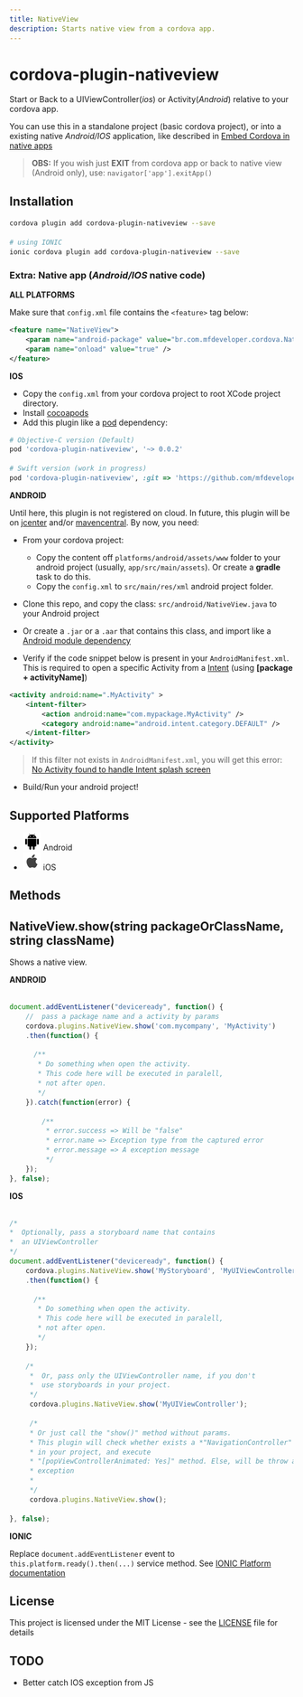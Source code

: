 ```yaml
---
title: NativeView
description: Starts native view from a cordova app.
---
```


# cordova-plugin-nativeview

Start or Back to a UIViewController(_ios_) or Activity(_Android_) relative to your cordova app.

You can use this in a standalone project (basic cordova project), or into a existing native _Android/IOS_ application, like described in [Embed Cordova in native apps](https://cordova.apache.org/docs/en/latest/guide/hybrid/webviews/index.html)

> **OBS:** If you wish just **EXIT** from cordova app or back to native view (Android only), use: `navigator['app'].exitApp()`

## Installation
    
```bash
cordova plugin add cordova-plugin-nativeview --save

# using IONIC
ionic cordova plugin add cordova-plugin-nativeview --save
```

### Extra: Native app (_Android/IOS_ native code)

**ALL PLATFORMS**

Make sure that `config.xml` file contains the `<feature>` tag below:

```xml
<feature name="NativeView">
    <param name="android-package" value="br.com.mfdeveloper.cordova.NativeView" />
    <param name="onload" value="true" />
</feature>
```

**IOS**

* Copy the `config.xml` from your cordova project to root XCode project directory.
* Install [cocoapods](https://cocoapods.org/)
* Add this plugin like a [pod](https://guides.cocoapods.org/syntax/podfile.html) dependency:

```ruby
# Objective-C version (Default)
pod 'cordova-plugin-nativeview', '~> 0.0.2'

# Swift version (work in progress)
pod 'cordova-plugin-nativeview', :git => 'https://github.com/mfdeveloper/cordova-plugin-nativeview.git', :branch => 'swift'
```

**ANDROID**

Until here, this plugin is not registered on cloud. In future, this plugin will be on [jcenter](https://bintray.com/bintray/jcenter) and/or [mavencentral](https://search.maven.org/). By now, you need:

* From your cordova project:

    - Copy the content off `platforms/android/assets/www` folder to your android project (usually, `app/src/main/assets`).
      Or create a **gradle** task to do this.
    - Copy the `config.xml` to `src/main/res/xml` android project folder.

* Clone this repo, and copy the class: `src/android/NativeView.java` to your Android project

* Or create a `.jar` or a `.aar` that contains this class, and import like a [Android module dependency](https://developer.android.com/studio/projects/android-library.html#AddDependency)

* Verify if the code snippet below is present in your `AndroidManifest.xml`. This is required to open a specific Activity from a [Intent](https://developer.android.com/reference/android/content/Intent.html) (using **[package + activityName]**)

```xml
<activity android:name=".MyActivity" >
    <intent-filter>
        <action android:name="com.mypackage.MyActivity" />
        <category android:name="android.intent.category.DEFAULT" />
    </intent-filter>
</activity>
```
> If this filter not exists in `AndroidManifest.xml`, you will get this error: [No Activity found to handle Intent splash screen](https://stackoverflow.com/questions/15614561/android-content-activitynotfoundexception-no-activity-found-to-handle-intent-sp)

* Build/Run your android project!

## Supported Platforms

- ![Android](icons/android.png) Android
- ![iOS](icons/ios.png) iOS

## Methods

## NativeView.show(string packageOrClassName, string className)

Shows a native view.


**ANDROID**

```js

document.addEventListener("deviceready", function() {
    //  pass a package name and a activity by params
    cordova.plugins.NativeView.show('com.mycompany', 'MyActivity')
    .then(function() {
      
      /**
       * Do something when open the activity.
       * This code here will be executed in paralell,
       * not after open.
       */
    }).catch(function(error) {
        
        /**
         * error.success => Will be "false"
         * error.name => Exception type from the captured error 
         * error.message => A exception message
         */
    });
}, false);

```
**IOS**

```js

/*
*  Optionally, pass a storyboard name that contains
*  an UIViewController
*/
document.addEventListener("deviceready", function() {
    cordova.plugins.NativeView.show('MyStoryboard', 'MyUIViewController')
    .then(function() {
      
      /**
       * Do something when open the activity.
       * This code here will be executed in paralell,
       * not after open.
       */
    });

    /*
     *  Or, pass only the UIViewController name, if you don't
     *  use storyboards in your project.
     */
     cordova.plugins.NativeView.show('MyUIViewController');

     /*
     * Or just call the "show()" method without params.
     * This plugin will check whether exists a *"NavigationController" 
     * in your project, and execute
     * "[popViewControllerAnimated: Yes]" method. Else, will be throw a
     * exception
     * 
     */
     cordova.plugins.NativeView.show();

}, false);
```

**IONIC**

Replace `document.addEventListener` event to `this.platform.ready().then(...)` service method. See [IONIC Platform documentation](https://ionicframework.com/docs/api/platform/Platform/)
## License

This project is licensed under the MIT License - see the [LICENSE](LICENSE) file for details

## TODO

- Better catch IOS exception from JS
